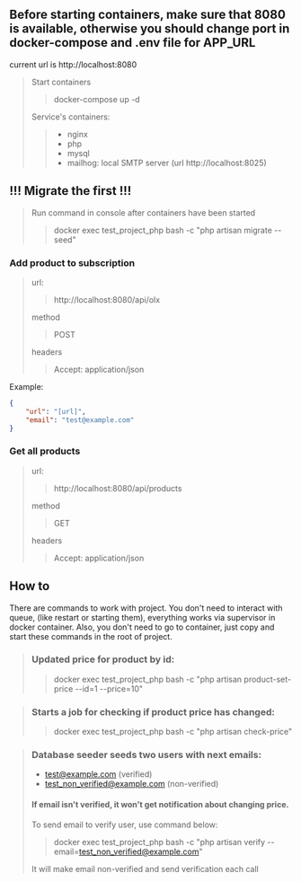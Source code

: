 ## Before starting containers, make sure that 8080 is available, otherwise you should change port in docker-compose and .env file for APP_URL
current url is http://localhost:8080

>Start containers
>> docker-compose up -d
> 
> Service's containers:
>> - nginx
>> - php
>> - mysql
>> - mailhog: local SMTP server (url http://localhost:8025) 

## !!! Migrate the first !!!
>Run command in console after containers have been started
>> docker exec test_project_php bash -c "php artisan migrate --seed"

### Add product to subscription
>url:
>> http://localhost:8080/api/olx
>
> method
>> POST
>
> headers
>>Accept: application/json
>
Example:
```json
{
    "url": "[url]",
    "email": "test@example.com"
}
```

### Get all products
>url:
>> http://localhost:8080/api/products
>
> method
>> GET
>
> headers
>>Accept: application/json


## How to

There are commands to work with project. You don't need to interact with
queue, (like restart or starting them), everything works via supervisor in 
docker container. Also, you don't need to go to container, just copy and start
these commands in the root of project.

> ### Updated price for product by id:
>> docker exec test_project_php bash -c "php artisan product-set-price --id=1 --price=10"

> ### Starts a job for checking if product price has changed:
>> docker exec test_project_php bash -c "php artisan check-price"

> ### Database seeder seeds two users with next emails: 
> - test@example.com (verified)
> - test_non_verified@example.com (non-verified)
> #### If email isn't verified, it won't get notification about changing price.
> To send email to verify user, use command below:
>> docker exec test_project_php bash -c "php artisan verify --email=test_non_verified@example.com"
>> 
> It will make email non-verified and send verification each call




